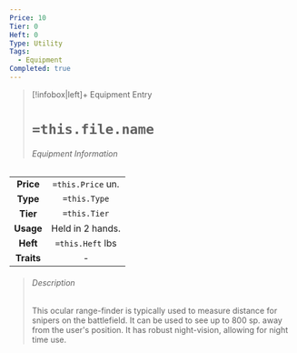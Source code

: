 ```yaml
---
Price: 10
Tier: 0
Heft: 0
Type: Utility
Tags:
  - Equipment
Completed: true
---
```

> [!infobox|left]+ Equipment Entry
> # `=this.file.name`
> ###### Equipment Information
|            |                   |
|:----------:|:-----------------:|
| **Price**  | `=this.Price` un. |
| **Type** | `=this.Type` |
|  **Tier**  |   `=this.Tier`    |
| **Usage**  |       Held in 2 hands.            |
|  **Heft**  | `=this.Heft` lbs  |
| **Traits** |     -              |
> ###### *Description*
> This ocular range-finder is typically used to measure distance for snipers on the battlefield. It can be used to see up to 800 sp. away from the user's position. It has robust night-vision, allowing for night time use. 
